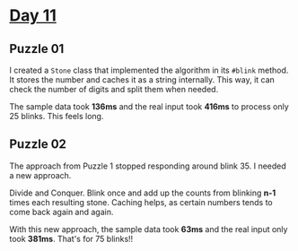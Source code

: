 # [Day 11](https://adventofcode.com/2024/day/11)

## Puzzle 01

I created a `Stone` class that implemented the algorithm in its `#blink` method.
It stores the number and caches it as a string internally.  This way, it can
check the number of digits and split them when needed.

The sample data took **136ms** and the real input took **416ms** to process only
25 blinks.  This feels long.

## Puzzle 02

The approach from Puzzle 1 stopped responding around blink 35.  I needed a new
approach.

Divide and Conquer.  Blink once and add up the counts from blinking **n-1**
times each resulting stone.  Caching helps, as certain numbers tends to come
back again and again.

With this new approach, the sample data took **63ms** and the real input only
took **381ms**.  That's for 75 blinks!!
